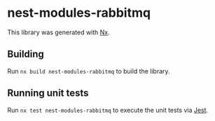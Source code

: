 # nest-modules-rabbitmq

This library was generated with [Nx](https://nx.dev).

## Building

Run `nx build nest-modules-rabbitmq` to build the library.

## Running unit tests

Run `nx test nest-modules-rabbitmq` to execute the unit tests via [Jest](https://jestjs.io).
